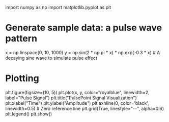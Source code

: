 import numpy as np
import matplotlib.pyplot as plt

# Generate sample data: a pulse wave pattern
x = np.linspace(0, 10, 1000)
y = np.sin(2 * np.pi * x) * np.exp(-0.3 * x)  # A decaying sine wave to simulate pulse effect

# Plotting
plt.figure(figsize=(10, 5))
plt.plot(x, y, color="royalblue", linewidth=2, label="Pulse Signal")
plt.title("PulsePoint Signal Visualization")
plt.xlabel("Time")
plt.ylabel("Amplitude")
plt.axhline(0, color='black', linewidth=0.5)  # Zero reference line
plt.grid(True, linestyle="--", alpha=0.6)
plt.legend()
plt.show()
